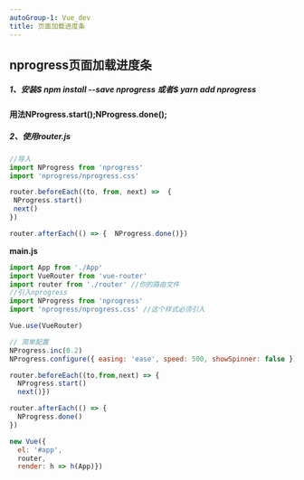```yaml
---
autoGroup-1: Vue_dev
title: 页面加载进度条
---
```



## nprogress页面加载进度条

##### 1、安装$ npm install --save nprogress 或者$ yarn add nprogress
**用法NProgress.start();NProgress.done();**
##### 2、使用router.js

```javascript
//导入
import NProgress from 'nprogress'
import 'nprogress/nprogress.css'

router.beforeEach((to, from, next) =>  { 
 NProgress.start()  
 next()
})

router.afterEach(() => {  NProgress.done()})
```
**main.js**
```javascript
import App from './App'
import VueRouter from 'vue-router'
import router from './router' //你的路由文件
//引入nprogress
import NProgress from 'nprogress'
import 'nprogress/nprogress.css' //这个样式必须引入

Vue.use(VueRouter)

// 简单配置
NProgress.inc(0.2)
NProgress.configure({ easing: 'ease', speed: 500, showSpinner: false })

router.beforeEach((to,from,next) => {
  NProgress.start()
  next()})

router.afterEach(() => {
  NProgress.done()
})

new Vue({
  el: '#app',
  router,
  render: h => h(App)})
```
